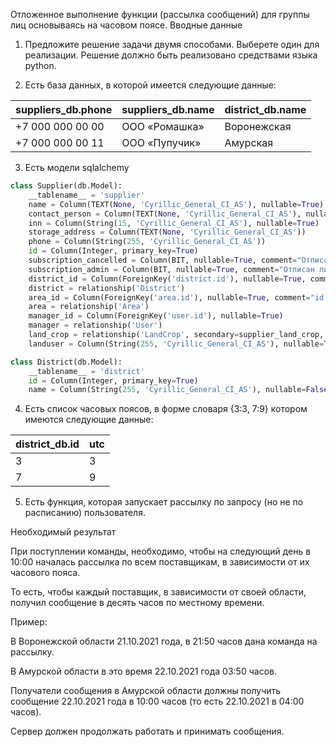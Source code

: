 Отложенное выполнение функции (рассылка сообщений) для группы лиц основываясь на часовом поясе.
Вводные данные
1.  Предложите решение задачи двумя способами. Выберете один для реализации. Решение должно быть реализовано средствами языка python.

2.  Есть база данных, в которой имеется следующие данные:
>
| suppliers\_db.phone |  suppliers\_db.name  | district\_db.name  |
|---|---|---|
| +7 000 000 00 00   | ООО «Ромашка»  |  Воронежская  |
| +7 000 000 00 11   | ООО «Пупучик»  |  Амурская  |

3. Есть  модели sqlalchemy
```py
class Supplier(db.Model):
    __tablename__ = 'supplier'
    name = Column(TEXT(None, 'Cyrillic_General_CI_AS'), nullable=True)
    contact_person = Column(TEXT(None, 'Cyrillic_General_CI_AS'), nullable=True)
    inn = Column(String(15, 'Cyrillic_General_CI_AS'), nullable=True)
    storage_address = Column(TEXT(None, 'Cyrillic_General_CI_AS'))
    phone = Column(String(255, 'Cyrillic_General_CI_AS'))
    id = Column(Integer, primary_key=True)
    subscription_cancelled = Column(BIT, nullable=True, comment="Отписан ли от рассылки")
    subscription_admin = Column(BIT, nullable=True, comment="Отписан ли от рассылки админом")
    district_id = Column(ForeignKey('district.id'), nullable=True, comment="id области")
    district = relationship('District')
    area_id = Column(ForeignKey('area.id'), nullable=True, comment="id района")
    area = relationship('Area')
    manager_id = Column(ForeignKey('user.id'), nullable=True)
    manager = relationship('User')
    land_crop = relationship('LandCrop', secondary=supplier_land_crop, backref=backref('suppliers'))
    landuser = Column(String(255, 'Cyrillic_General_CI_AS'), nullable=True)

class District(db.Model):
    __tablename__ = 'district'
    id = Column(Integer, primary_key=True)
    name = Column(String(255, 'Cyrillic_General_CI_AS'), nullable=False, comment="Название области")
```

4. Есть список часовых поясов, в форме словаря {3:3, 7:9} котором имеются следующие данные:

>
| district\_db.id | utc  |
|---|---|
| 3   | 3  |
| 7   | 9  |  

5. Есть функция, которая запускает рассылку по запросу (но не по расписанию) пользователя.



Необходимый результат
    

При поступлении команды, необходимо, чтобы на следующий день в 10:00 началась рассылка по всем поставщикам, в зависимости от их часового пояса.

То есть, чтобы каждый поставщик, в зависимости от своей области, получил сообщение в десять часов по местному времени.

Пример:

В Воронежской области 21.10.2021 года, в 21:50 часов дана команда на рассылку.

В Амурской области в это время 22.10.2021 года 03:50 часов.

Получатели сообщения в Амурской области должны получить сообщение 22.10.2021 года в 10:00 часов (то есть 22.10.2021 в 04:00 часов).

Сервер должен продолжать работать и принимать сообщения.
